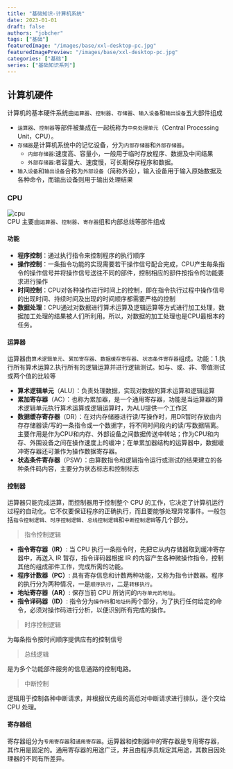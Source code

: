 ```yaml
---
title: "基础知识-计算机系统"
date: 2023-01-01
draft: false
authors: "jobcher"
tags: ["基础"]
featuredImage: "/images/base/xxl-desktop-pc.jpg"
featuredImagePreview: "/images/base/xxl-desktop-pc.jpg"
categories: ["基础"]
series: ["基础知识系列"]
---
```

## 计算机硬件
计算机的基本硬件系统由`运算器`、`控制器`、`存储器`、`输入设备`和`输出设备`五大部件组成
- `运算器`、`控制器`等部件被集成在一起统称为`中央处理单元`（Central Processing Unit，CPU）。
- `存储器`是计算机系统中的记忆设备，分为`内部存储器`和`外部存储器`。
    - `内部存储器`:速度高、容量小，一般用于临时存放程序、数据及中间结果
    - `外部存储器`:者容量大、速度慢，可长期保存程序和数据。
- `输入设备`和`输出设备`合称为`外部设备`（简称外设），输入设备用于输入原始数据及各种命令，而输出设备则用于输出处理结果

### CPU
![cpu](/images/base/base-1-1.png)  
CPU 主要由`运算器`、`控制器`、`寄存器`组和内部总线等部件组成  
#### 功能
- **程序控制**：通过执行指令来控制程序的执行顺序
- **操作控制**：一条指令功能的实现需要若干操作信号配合完成，CPU产生每条指令的操作信号并将操作信号送往不同的部件，控制相应的部件按指令的功能要求进行操作
- **时间控制**：CPU对各种操作进行时间上的控制，即在指令执行过程中操作信号的出现时间、持续时间及出现的时间顺序都需要严格的控制
- **数据处理**：CPU通过对数据进行算术运算及逻辑运算等方式进行加工处理，数据加工处理的结果被人们所利用。所以，对数据的加工处理也是CPU最根本的任务。
#### 运算器
运算器由`算术逻辑单元`、`累加寄存器`、`数据缓存寄存器`、`状态条件寄存器`组成。功能：1.执行所有算术运算2.执行所有的逻辑运算并进行逻辑测试。如与、或、非、零值测试或两个值的比较等  
- **算术逻辑单元**（ALU）：负责处理数据，实现对数据的算术运算和逻辑运算
- **累加寄存器**（AC）：也称为累加器，是一个通用寄存器，功能是当运算器的算术逻辑单元执行算术运算或逻辑运算时，为ALU提供一个工作区
- **数据缓存寄存器**（DR）：在对内存储器进行读/写操作时，用DR暂时存放由内存存储器读/写的一条指令或一个数据字，将不同时间段内的读/写数据隔离。主要作用是作为CPU和内存、外部设备之间数据传送中转站；作为CPU和内存、外围设备之间在操作速度上的缓冲；在单累加器结构的运算器中，数据缓冲寄存器还可兼作为操作数据寄存器。
- **状态条件寄存器**（PSW）：由算数指令和逻辑指令运行或测试的结果建立的各种条件码内容，主要分为状态标志和控制标志
#### 控制器
运算器只能完成运算，而控制器用于控制整个 CPU 的工作，它决定了计算机运行过程的自动化。它不仅要保证程序的正确执行，而且要能够处理异常事件。一般包括`指令控制逻辑`、`时序控制逻辑`、`总线控制逻辑`和`中断控制逻辑`等几个部分。  

>指令控制逻辑  
  
- **指令寄存器（IR）**: 当 CPU 执行一条指令时，先把它从内存储器取到缓冲寄存器中，再送入 IR 暂存，指令译码器根据 IR 的内容产生各种微操作指令，控制其他的组成部件工作，完成所需的功能。
- **程序计数器（PC）**: 具有寄存信息和计数两种功能，又称为指令计数器。程序的执行分为两种情况，一是`顺序执行`，二是`转移执行`。
- **地址寄存器（AR）**: 保存当前 CPU 所访问的`内存单元的地址`。
- **指令译码器（ID）**: 指令分为`操作码`和`地址码`两个部分，为了执行任何给定的命令，必须对操作码进行分析，以便识别所有完成的操作。

>时序控制逻辑  

为每条指令按时间顺序提供应有的控制信号  

>总线逻辑  
  
是为多个功能部件服务的信息通路的控制电路。  

>中断控制  
  
逻辑用于控制各种中断请求，并根据优先级的高低对中断请求进行排队，逐个交给 CPU 处理。  

#### 寄存器组
寄存器组分为`专用寄存器`和`通用寄存器`。运算器和控制器中的寄存器是专用寄存器，其作用是固定的。通用寄存器的用途广泛，并且由程序员规定其用途，其数目因处理器的不同有所差异。